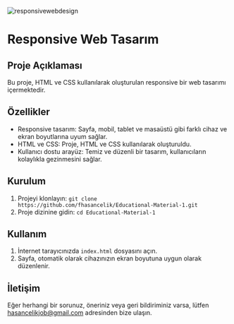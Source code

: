 ![responsivewebdesign](https://github.com/fhasancelik/Educational-Material-1/assets/123208180/49a767bd-ada1-4d5c-bf9a-ca06da6e95a5)
<!DOCTYPE html>
<html lang="en">
<head>
    <meta charset="UTF-8">
    <meta name="viewport" content="width=device-width, initial-scale=1.0">
    <title>Eğitim Materyali</title>
</head>
<body>
    <h1>Responsive Web Tasarım</h1>
 <h2>Proje Açıklaması</h2>
    <p>Bu proje, HTML ve CSS kullanılarak oluşturulan responsive bir web tasarımı içermektedir.</p>
<h2>Özellikler</h2>
    <ul>
        <li>Responsive tasarım: Sayfa, mobil, tablet ve masaüstü gibi farklı cihaz ve ekran boyutlarına uyum sağlar.</li>
        <li>HTML ve CSS: Proje, HTML ve CSS kullanılarak oluşturuldu.</li>
        <li>Kullanıcı dostu arayüz: Temiz ve düzenli bir tasarım, kullanıcıların kolaylıkla gezinmesini sağlar.</li>
    </ul>
<h2>Kurulum</h2>
    <ol>
        <li>Projeyi klonlayın: <code>git clone https://github.com/fhasancelik/Educational-Material-1.git</code></li>
        <li>Proje dizinine gidin: <code>cd Educational-Material-1</code></li>
    </ol>
<h2>Kullanım</h2>
    <ol>
        <li>İnternet tarayıcınızda <code>index.html</code> dosyasını açın.</li>
        <li>Sayfa, otomatik olarak cihazınızın ekran boyutuna uygun olarak düzenlenir.</li>
    </ol>
<h2>İletişim</h2>
    <p>Eğer herhangi bir sorunuz, öneriniz veya geri bildiriminiz varsa, lütfen <a href="hasancelikjob@gmail.com">hasancelikjob@gmail.com</a> adresinden bize ulaşın.</p>
</body>
</html>

